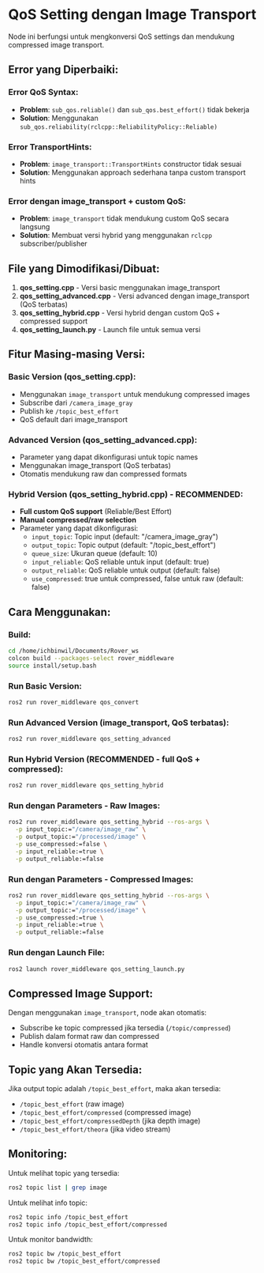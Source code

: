 # QoS Setting dengan Image Transport

Node ini berfungsi untuk mengkonversi QoS settings dan mendukung compressed image transport.

## Error yang Diperbaiki:

### Error QoS Syntax:
- **Problem**: `sub_qos.reliable()` dan `sub_qos.best_effort()` tidak bekerja
- **Solution**: Menggunakan `sub_qos.reliability(rclcpp::ReliabilityPolicy::Reliable)`

### Error TransportHints:
- **Problem**: `image_transport::TransportHints` constructor tidak sesuai
- **Solution**: Menggunakan approach sederhana tanpa custom transport hints

### Error dengan image_transport + custom QoS:
- **Problem**: `image_transport` tidak mendukung custom QoS secara langsung
- **Solution**: Membuat versi hybrid yang menggunakan `rclcpp` subscriber/publisher

## File yang Dimodifikasi/Dibuat:

1. **qos_setting.cpp** - Versi basic menggunakan image_transport
2. **qos_setting_advanced.cpp** - Versi advanced dengan image_transport (QoS terbatas)
3. **qos_setting_hybrid.cpp** - Versi hybrid dengan custom QoS + compressed support
4. **qos_setting_launch.py** - Launch file untuk semua versi

## Fitur Masing-masing Versi:

### Basic Version (qos_setting.cpp):
- Menggunakan `image_transport` untuk mendukung compressed images
- Subscribe dari `/camera_image_gray`
- Publish ke `/topic_best_effort`
- QoS default dari image_transport

### Advanced Version (qos_setting_advanced.cpp):
- Parameter yang dapat dikonfigurasi untuk topic names
- Menggunakan image_transport (QoS terbatas)
- Otomatis mendukung raw dan compressed formats

### Hybrid Version (qos_setting_hybrid.cpp) - RECOMMENDED:
- **Full custom QoS support** (Reliable/Best Effort)
- **Manual compressed/raw selection**
- Parameter yang dapat dikonfigurasi:
  - `input_topic`: Topic input (default: "/camera_image_gray")
  - `output_topic`: Topic output (default: "/topic_best_effort")
  - `queue_size`: Ukuran queue (default: 10)
  - `input_reliable`: QoS reliable untuk input (default: true)
  - `output_reliable`: QoS reliable untuk output (default: false)
  - `use_compressed`: true untuk compressed, false untuk raw (default: false)

## Cara Menggunakan:

### Build:
```bash
cd /home/ichbinwil/Documents/Rover_ws
colcon build --packages-select rover_middleware
source install/setup.bash
```

### Run Basic Version:
```bash
ros2 run rover_middleware qos_convert
```

### Run Advanced Version (image_transport, QoS terbatas):
```bash
ros2 run rover_middleware qos_setting_advanced
```

### Run Hybrid Version (RECOMMENDED - full QoS + compressed):
```bash
ros2 run rover_middleware qos_setting_hybrid
```

### Run dengan Parameters - Raw Images:
```bash
ros2 run rover_middleware qos_setting_hybrid --ros-args \
  -p input_topic:="/camera/image_raw" \
  -p output_topic:="/processed/image" \
  -p use_compressed:=false \
  -p input_reliable:=true \
  -p output_reliable:=false
```

### Run dengan Parameters - Compressed Images:
```bash
ros2 run rover_middleware qos_setting_hybrid --ros-args \
  -p input_topic:="/camera/image_raw" \
  -p output_topic:="/processed/image" \
  -p use_compressed:=true \
  -p input_reliable:=true \
  -p output_reliable:=false
```

### Run dengan Launch File:
```bash
ros2 launch rover_middleware qos_setting_launch.py
```

## Compressed Image Support:

Dengan menggunakan `image_transport`, node akan otomatis:
- Subscribe ke topic compressed jika tersedia (`/topic/compressed`)
- Publish dalam format raw dan compressed
- Handle konversi otomatis antara format

## Topic yang Akan Tersedia:

Jika output topic adalah `/topic_best_effort`, maka akan tersedia:
- `/topic_best_effort` (raw image)
- `/topic_best_effort/compressed` (compressed image)
- `/topic_best_effort/compressedDepth` (jika depth image)
- `/topic_best_effort/theora` (jika video stream)

## Monitoring:

Untuk melihat topic yang tersedia:
```bash
ros2 topic list | grep image
```

Untuk melihat info topic:
```bash
ros2 topic info /topic_best_effort
ros2 topic info /topic_best_effort/compressed
```

Untuk monitor bandwidth:
```bash
ros2 topic bw /topic_best_effort
ros2 topic bw /topic_best_effort/compressed
```
